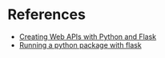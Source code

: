 # References

* [Creating Web APIs with Python and Flask](https://programminghistorian.org/en/lessons/creating-apis-with-python-and-flask)
* [Running a python package with
  flask](https://flask.palletsprojects.com/en/1.1.x/patterns/packages/)

